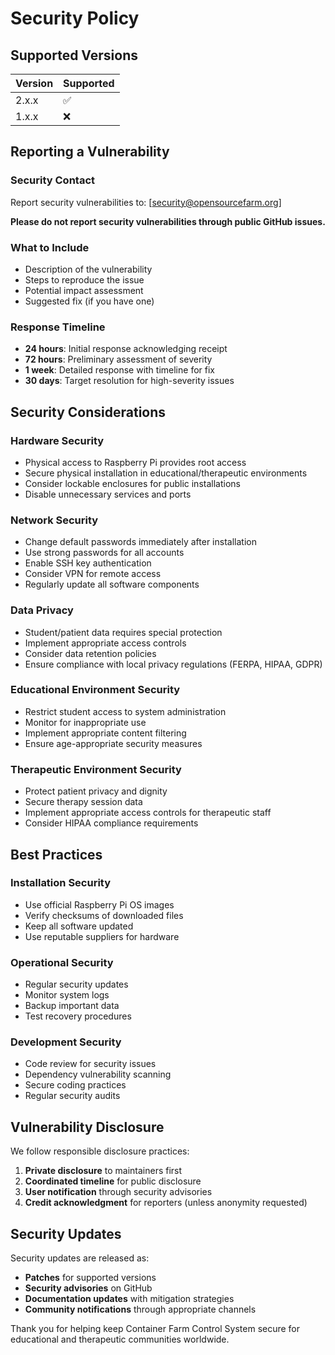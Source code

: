 # Security Policy

## Supported Versions

| Version | Supported          |
| ------- | ------------------ |
| 2.x.x   | :white_check_mark: |
| 1.x.x   | :x:                |

## Reporting a Vulnerability

### Security Contact
Report security vulnerabilities to: [security@opensourcefarm.org]

**Please do not report security vulnerabilities through public GitHub issues.**

### What to Include
- Description of the vulnerability
- Steps to reproduce the issue
- Potential impact assessment
- Suggested fix (if you have one)

### Response Timeline
- **24 hours**: Initial response acknowledging receipt
- **72 hours**: Preliminary assessment of severity
- **1 week**: Detailed response with timeline for fix
- **30 days**: Target resolution for high-severity issues

## Security Considerations

### Hardware Security
- Physical access to Raspberry Pi provides root access
- Secure physical installation in educational/therapeutic environments
- Consider lockable enclosures for public installations
- Disable unnecessary services and ports

### Network Security
- Change default passwords immediately after installation
- Use strong passwords for all accounts
- Enable SSH key authentication
- Consider VPN for remote access
- Regularly update all software components

### Data Privacy
- Student/patient data requires special protection
- Implement appropriate access controls
- Consider data retention policies
- Ensure compliance with local privacy regulations (FERPA, HIPAA, GDPR)

### Educational Environment Security
- Restrict student access to system administration
- Monitor for inappropriate use
- Implement appropriate content filtering
- Ensure age-appropriate security measures

### Therapeutic Environment Security
- Protect patient privacy and dignity
- Secure therapy session data
- Implement appropriate access controls for therapeutic staff
- Consider HIPAA compliance requirements

## Best Practices

### Installation Security
- Use official Raspberry Pi OS images
- Verify checksums of downloaded files
- Keep all software updated
- Use reputable suppliers for hardware

### Operational Security
- Regular security updates
- Monitor system logs
- Backup important data
- Test recovery procedures

### Development Security
- Code review for security issues
- Dependency vulnerability scanning
- Secure coding practices
- Regular security audits

## Vulnerability Disclosure

We follow responsible disclosure practices:

1. **Private disclosure** to maintainers first
2. **Coordinated timeline** for public disclosure
3. **User notification** through security advisories
4. **Credit acknowledgment** for reporters (unless anonymity requested)

## Security Updates

Security updates are released as:
- **Patches** for supported versions
- **Security advisories** on GitHub
- **Documentation updates** with mitigation strategies
- **Community notifications** through appropriate channels

Thank you for helping keep Container Farm Control System secure for educational and therapeutic communities worldwide.
